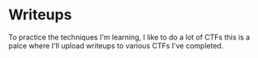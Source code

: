 # Writeups

To practice the techniques I'm learning, I like to do a lot of CTFs this is a palce where I'll upload writeups to various CTFs I've completed.
